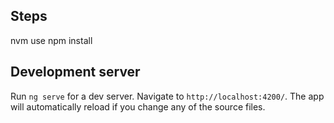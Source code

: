 ## Steps
nvm use 
npm install

## Development server

Run `ng serve` for a dev server. Navigate to `http://localhost:4200/`. The app will automatically reload if you change any of the source files.
